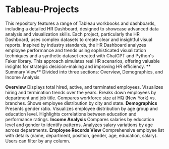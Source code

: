 # Tableau-Projects
This repository features a range of Tableau workbooks and dashboards, including a detailed HR Dashboard, designed to showcase advanced data analysis and visualization skills. Each project, particularly the HR Dashboard, uses complex datasets to create clear and insightful visual reports. Inspired by industry standards, the HR Dashboard analyzes employee performance and trends using sophisticated visualization techniques and a synthetic dataset created with ChatGPT and Python's Faker library. This approach simulates real HR scenarios, offering valuable insights for strategic decision-making and improving HR efficiency.
**
Summary View**
Divided into three sections: Overview, Demographics, and Income Analysis

**Overview**
Displays total hired, active, and terminated employees.
Visualizes hiring and termination trends over the years.
Breaks down employees by department and job title.
Compares workforce size at HQ (New York) vs. branches.
Shows employee distribution by city and state.
**Demographics**
Presents gender ratio.
Visualizes employee distribution by age group and education level.
Highlights correlations between education and performance ratings.
**Income Analysis**
Compares salaries by education level and gender to identify patterns.
Analyzes salary variations by age across departments.
**Employee Records View**
Comprehensive employee list with details (name, department, position, gender, age, education, salary).
Users can filter by any column.







